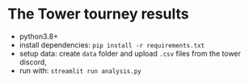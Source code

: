 # The Tower tourney results
- python3.8+
- install dependencies: `pip install -r requirements.txt`
- setup data: create `data` folder and upload `.csv` files from the tower discord,
- run with: `streamlit run analysis.py`
